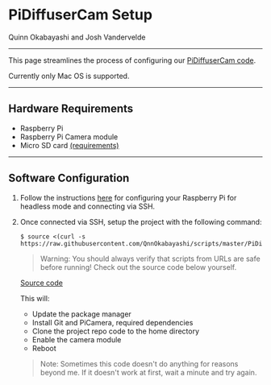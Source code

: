 # PiDiffuserCam Setup
Quinn Okabayashi and Josh Vandervelde
___
This page streamlines the process of configuring our [PiDiffuserCam code](https://github.com/QnnOkabayashi/PiDiffuserCam).

Currently only Mac OS is supported.
___
## Hardware Requirements
* Raspberry Pi
* Raspberry Pi Camera module
* Micro SD card [(requirements)](https://www.raspberrypi.org/documentation/installation/sd-cards.md)
___
## Software Configuration
1. Follow the instructions [here](https://github.com/QnnOkabayashi/scripts/blob/master/HeadlessPi/README.md) for configuring your Raspberry Pi for headless mode and connecting via SSH.

2. Once connected via SSH, setup the project with the following command:
    ```
    $ source <(curl -s https://raw.githubusercontent.com/QnnOkabayashi/scripts/master/PiDiffuserCam/setup.sh)
    ```
    > Warning: You should always verify that scripts from URLs are safe before running! Check out the source code below yourself.

    [Source code](https://github.com/QnnOkabayashi/scripts/blob/master/PiDiffuserCam/setup.sh)

    This will:
    * Update the package manager
    * Install Git and PiCamera, required dependencies
    * Clone the project repo code to the home directory
    * Enable the camera module
    * Reboot
    > Note: Sometimes this code doesn't do anything for reasons beyond me. If it doesn't work at first, wait a minute and try again.
